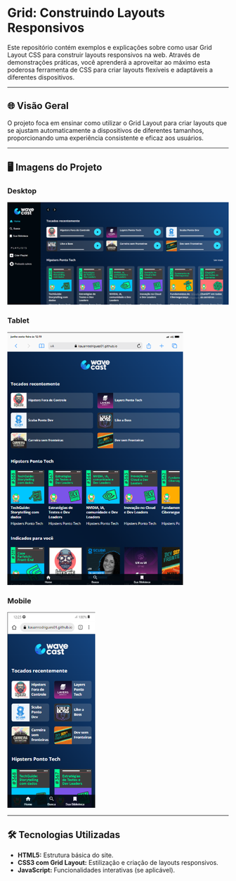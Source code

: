 # Grid: Construindo Layouts Responsivos

Este repositório contém exemplos e explicações sobre como usar Grid Layout CSS para construir layouts responsivos na web. Através de demonstrações práticas, você aprenderá a aproveitar ao máximo esta poderosa ferramenta de CSS para criar layouts flexíveis e adaptáveis a diferentes dispositivos.

---

## 🌐 Visão Geral

O projeto foca em ensinar como utilizar o Grid Layout para criar layouts que se ajustam automaticamente a dispositivos de diferentes tamanhos, proporcionando uma experiência consistente e eficaz aos usuários.

---

## 🖥️ Imagens do Projeto

### Desktop
![Desktop](src/imagens/Imagens/img-readme/img-desktop.png)

### Tablet
<img src="src/imagens/Imagens/img-readme/img-tablet.png" alt="Tablet" width="400">

### Mobile
<img src="src/imagens/Imagens/img-readme/img-mobile.png" alt="Mobile" width="200">

---

## 🛠️ Tecnologias Utilizadas

- **HTML5:** Estrutura básica do site.
- **CSS3 com Grid Layout:** Estilização e criação de layouts responsivos.
- **JavaScript:** Funcionalidades interativas (se aplicável).

